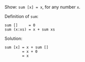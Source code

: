 Show: `sum [x] = x`, for any number `x`.

Definition of `sum`:
```
sum []     = 0
sum (x:xs) = x + sum xs
```

Solution:
```
sum [x] = x + sum []
        = x + 0
        = x
```
